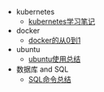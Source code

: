 * kubernetes
    * [kubernetes学习笔记](https://msupers.github.io/kubernetes-notes)
* docker
    * [docker的从0到1](https://msupers.github.io/docker-notes)
* ubuntu
    * [ubuntu使用总结](https://msupers.github.io/ubuntu-notes)
* 数据库 and SQL
    * [SQL命令总结](https://msupers.github.io/database-notes)